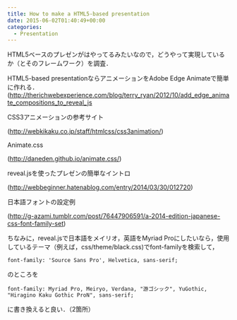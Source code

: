 ```yaml
---
title: How to make a HTML5-based presentation
date: 2015-06-02T01:40:49+00:00
categories:
  - Presentation
---
```


HTML5ベースのプレゼンがはやってるみたいなので，どうやって実現しているか（とそのフレームワーク）を調査．

HTML5-based presentationならアニメーションをAdobe Edge Animateで簡単に作れる．(<a href="http://therichwebexperience.com/blog/terry_ryan/2012/10/add_edge_animate_compositions_to_reveal_js" target="_blank">http://therichwebexperience.com/blog/terry_ryan/2012/10/add_edge_animate_compositions_to_reveal_js</a>

CSS3アニメーションの参考サイト
  
(<a href="http://webkikaku.co.jp/staff/htmlcss/css3animation/" target="_blank">http://webkikaku.co.jp/staff/htmlcss/css3animation/</a>)

Animate.css
  
(<a href="http://daneden.github.io/animate.css/" target="_blank">http://daneden.github.io/animate.css/</a>)

reveal.jsを使ったプレゼンの簡単なイントロ
  
(<a href="http://webbeginner.hatenablog.com/entry/2014/03/30/012720" target="_blank">http://webbeginner.hatenablog.com/entry/2014/03/30/012720</a>)

日本語フォントの設定例
  
(<a href="http://g-azami.tumblr.com/post/76447906591/a-2014-edition-japanese-css-font-family-set" target="_blank">http://g-azami.tumblr.com/post/76447906591/a-2014-edition-japanese-css-font-family-set</a>)

ちなみに，reveal.jsで日本語をメイリオ，英語をMyriad Proにしたいなら，使用しているテーマ（例えば，css/theme/black.css)でfont-familyを検索して，
  
 `font-family: 'Source Sans Pro', Helvetica, sans-serif;` 
  
のところを
  
 `font-family: Myriad Pro, Meiryo, Verdana, "游ゴシック", YuGothic, "Hiragino Kaku Gothic ProN", sans-serif;` 
  
に書き換えると良い．（2箇所）
